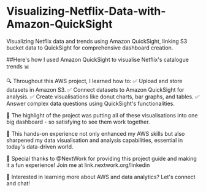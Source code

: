 # Visualizing-Netflix-Data-with-Amazon-QuickSight
Visualizing Netflix data and trends using Amazon QuickSight, linking S3 bucket data to QuickSight for comprehensive dashboard creation.

##Here's how I used Amazon QuickSight to visualise Netflix's catalogue trends 📊

🔍 Throughout this AWS project, I learned how to:
✅ Upload and store datasets in Amazon S3.
✅ Connect datasets to Amazon QuickSight for analysis.
✅ Create visualisations like donut charts, bar graphs, and tables.
✅ Answer complex data questions using QuickSight's functionalities.

🌟 The highlight of the project was putting all of these visualisations into one big dashboard - so satisfying to see them work together.

💼 This hands-on experience not only enhanced my AWS skills but also sharpened my data visualisation and analysis capabilities, essential in today's data-driven world.

🙏 Special thanks to @NextWork for providing this project guide and making it a fun experience! Join me at link.nextwork.org/linkedin

📢 Interested in learning more about AWS and data analytics? Let's connect and chat!
